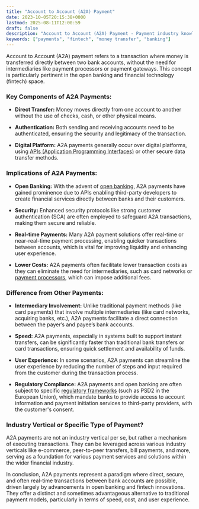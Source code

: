 ```yaml
---
title: "Account to Account (A2A) Payment"
date: 2023-10-05T20:15:38+0000
lastmod: 2025-08-11T12:00:59
draft: false
description: "Account to Account (A2A) Payment - Payment industry knowledge and insights"
keywords: ["payments", "fintech", "money transfer", "banking"]
---
```


Account to Account (A2A) payment refers to a transaction where money is transferred directly between two bank accounts, without the need for intermediaries like payment processors or payment gateways. This concept is particularly pertinent in the open banking and financial technology (fintech) space.

### Key Components of A2A Payments:

- **Direct Transfer:** Money moves directly from one account to another without the use of checks, cash, or other physical means.

- **Authentication:** Both sending and receiving accounts need to be authenticated, ensuring the security and legitimacy of the transaction.

- **Digital Platform:** A2A payments generally occur over digital platforms, using [APIs (Application Programming Interfaces)](https://faisalkhanllc.xyz/resources/payments-wiki/a/application-programming-interface-api/) or other secure data transfer methods.

### Implications of A2A Payments:

- **Open Banking:** With the advent of [open banking](https://faisalkhanllc.xyz/resources/payments-wiki/o/open-banking/), A2A payments have gained prominence due to APIs enabling third-party developers to create financial services directly between banks and their customers.

- **Security:** Enhanced security protocols like strong customer authentication (SCA) are often employed to safeguard A2A transactions, making them secure and reliable.

- **Real-time Payments:** Many A2A payment solutions offer real-time or near-real-time payment processing, enabling quicker transactions between accounts, which is vital for improving liquidity and enhancing user experience.

- **Lower Costs:** A2A payments often facilitate lower transaction costs as they can eliminate the need for intermediaries, such as card networks or [payment processors](https://faisalkhanllc.xyz/resources/payments-wiki/p/payment-processor/), which can impose additional fees.

### Difference from Other Payments:

- **Intermediary Involvement:** Unlike traditional payment methods (like card payments) that involve multiple intermediaries (like card networks, acquiring banks, etc.), A2A payments facilitate a direct connection between the payer’s and payee’s bank accounts.

- **Speed:** A2A payments, especially in systems built to support instant transfers, can be significantly faster than traditional bank transfers or card transactions, ensuring quick settlement and availability of funds.

- **User Experience:** In some scenarios, A2A payments can streamline the user experience by reducing the number of steps and input required from the customer during the transaction process.

- **Regulatory Compliance:** A2A payments and open banking are often subject to specific [regulatory frameworks](https://faisalkhanllc.xyz/resources/payments-wiki/r/regulatory-enforcement/) (such as PSD2 in the European Union), which mandate banks to provide access to account information and payment initiation services to third-party providers, with the customer's consent.

### Industry Vertical or Specific Type of Payment?

A2A payments are not an industry vertical per se, but rather a mechanism of executing transactions. They can be leveraged across various industry verticals like e-commerce, peer-to-peer transfers, bill payments, and more, serving as a foundation for various payment services and solutions within the wider financial industry.

In conclusion, A2A payments represent a paradigm where direct, secure, and often real-time transactions between bank accounts are possible, driven largely by advancements in open banking and fintech innovations. They offer a distinct and sometimes advantageous alternative to traditional payment models, particularly in terms of speed, cost, and user experience.